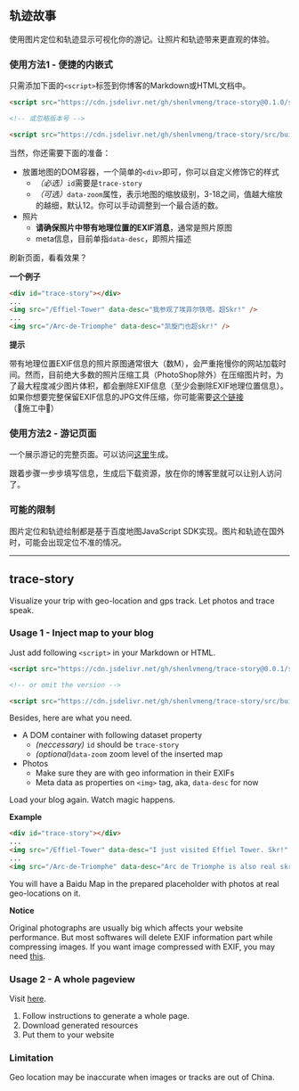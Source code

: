## 轨迹故事

使用图片定位和轨迹显示可视化你的游记。让照片和轨迹带来更直观的体验。

### 使用方法1 - 便捷的内嵌式

只需添加下面的`<script>`标签到你博客的Markdown或HTML文档中。

```HTML
<script src="https://cdn.jsdelivr.net/gh/shenlvmeng/trace-story@0.1.0/src/builtIn.min.js" defer></script>

<!-- 或忽略版本号 -->

<script src="https://cdn.jsdelivr.net/gh/shenlvmeng/trace-story/src/builtIn.min.js" defer></script>
```

当然，你还需要下面的准备：

- 放置地图的DOM容器，一个简单的`<div>`即可，你可以自定义修饰它的样式
  - *（必选）*`id`需要是`trace-story`
  - *（可选）*`data-zoom`属性，表示地图的缩放级别，3-18之间，值越大缩放的越细，默认12。你可以手动调整到一个最合适的数。
- 照片
  - **请确保照片中带有地理位置的EXIF消息**，通常是照片原图
  - meta信息，目前单指`data-desc`，即照片描述

刷新页面，看看效果？

**一个例子**

```HTML
<div id="trace-story"></div>
...
<img src="/Effiel-Tower" data-desc="我参观了埃菲尔铁塔。超Skr!" />
...
<img src="/Arc-de-Triomphe" data-desc="凯旋门也超skr!" />
```

**提示**

带有地理位置EXIF信息的照片原图通常很大（数M），会严重拖慢你的网站加载时间。然而，目前绝大多数的照片压缩工具（PhotoShop除外）在压缩图片时，为了最大程度减少图片体积，都会删除EXIF信息（至少会删除EXIF地理位置信息）。如果你想要完整保留EXIF信息的JPG文件压缩，你可能需要[这个链接](https://shenlvmeng.github.io/lab/exif.html)（🚧施工中🚧）

### 使用方法2 - 游记页面

一个展示游记的完整页面。可以访问[这里](https://shenlvmeng.cn/track-story/generate/)生成。

跟着步骤一步步填写信息，生成后下载资源，放在你的博客里就可以让别人访问了。

### 可能的限制

图片定位和轨迹绘制都是基于百度地图JavaScript SDK实现。图片和轨迹在国外时，可能会出现定位不准的情况。

---

## trace-story

Visualize your trip with geo-location and gps track. Let photos and trace speak.

### Usage 1 - Inject map to your blog

Just add following `<script>` in your Markdown or HTML.

```HTML
<script src="https://cdn.jsdelivr.net/gh/shenlvmeng/trace-story@0.0.1/src/builtIn.min.js" defer></script>

<!-- or omit the version -->

<script src="https://cdn.jsdelivr.net/gh/shenlvmeng/trace-story/src/builtIn.min.js" defer></script>
```

Besides, here are what you need.

- A DOM container with following dataset property
  - *(neccessary)* `id` should be `trace-story`
  - *(optional)*`data-zoom` zoom level of the inserted map
- Photos
  - Make sure they are with geo information in their EXIFs
  - Meta data as properties on `<img>` tag, aka, `data-desc` for now

Load your blog again. Watch magic happens.

**Example**

```HTML
<div id="trace-story"></div>
...
<img src="/Effiel-Tower" data-desc="I just visited Effiel Tower. Skr!" />
...
<img src="/Arc-de-Triomphe" data-desc="Arc de Triomphe is also real skr!" />
```

You will have a Baidu Map in the prepared placeholder with photos at real geo-locations on it.

**Notice**

Original photographs are usually big which affects your website performance. But most softwares will delete EXIF information part while compressing images. If you want image compressed with EXIF, you may need [this](https://shenlvmeng.github.io/lab/exif.html).

### Usage 2 - A whole pageview

Visit [here](https://shenlvmeng.cn/track-story/generate/).

1. Follow instructions to generate a whole page.
2. Download generated resources
3. Put them to your website

### Limitation

Geo location may be inaccurate when images or tracks are out of China.
